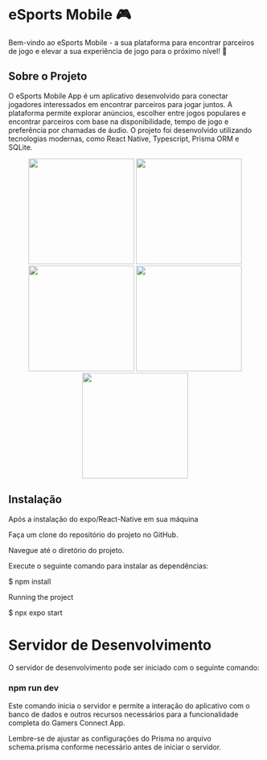 # eSports Mobile 🎮


Bem-vindo ao  eSports Mobile  - a sua plataforma para encontrar parceiros de jogo e elevar a sua experiência de jogo para o próximo nível!  🚀


## Sobre o Projeto
O  eSports Mobile App é um aplicativo desenvolvido para conectar jogadores interessados em encontrar parceiros para jogar juntos. A plataforma permite explorar anúncios, escolher entre jogos populares e encontrar parceiros com base na disponibilidade, tempo de jogo e preferência por chamadas de áudio. O projeto foi desenvolvido utilizando tecnologias modernas, como React Native, Typescript, Prisma ORM e SQLite.

<div align="center">
<img src="https://github.com/roblevictor/eSports-Mobile/assets/99829800/30c8884b-720a-46bb-b458-f42ebbfc0713" width="210px" />
<img src="https://github.com/roblevictor/eSports-Mobile/assets/99829800/3c56872d-a8be-4adf-935d-98082fcdbd16)73f100c9c609)" width="210px" />
<img src="https://github.com/roblevictor/eSports-Mobile/assets/99829800/88e7d4ed-dfde-460b-85bd-97648c8dc374" width="210px" />
<img src="https://github.com/roblevictor/eSports-Mobile/assets/99829800/1f988035-2595-4987-8aea-ae1ca6a9359b" width="210px" />
<img src="https://github.com/roblevictor/eSports-Mobile/assets/99829800/2ee607b8-4138-4ca9-9e80-30d44e37be94" width="210px" />
</div>



## Instalação
Após a instalação do expo/React-Native em sua máquina

Faça um clone do repositório do projeto no GitHub.

Navegue até o diretório do projeto.

Execute o seguinte comando para instalar as dependências:

$ npm install

Running the project

$ npx expo start


# Servidor de Desenvolvimento
O servidor de desenvolvimento pode ser iniciado com o seguinte comando:



### npm run dev
Este comando inicia o servidor e permite a interação do aplicativo com o banco de dados e outros recursos necessários para a funcionalidade completa do Gamers Connect App.

Lembre-se de ajustar as configurações do Prisma no arquivo schema.prisma conforme necessário antes de iniciar o servidor.
